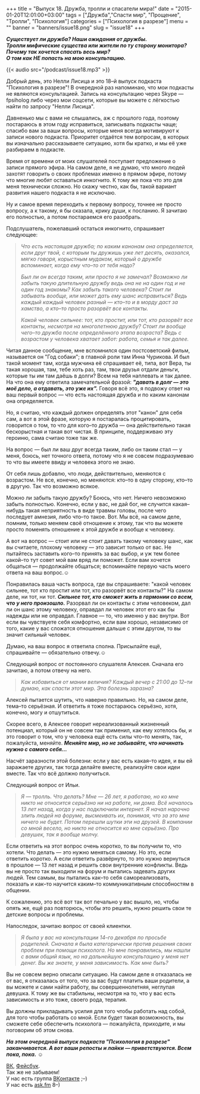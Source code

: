 +++
title = "Выпуск 18. Дружба, тролли и спасатели мира!"
date = "2015-01-20T12:01:00+03:00"
tags = ["Дружба","Спасти мир", "Прощение", "Тролли", "Психология"]
categories = ["Психология в разрезе"]
menu = ""
banner = "banners/issue18.png"
slug = "issue18"
+++

***Существует ли дружба? Наши ожидания от дружбы.***<br>
***Тролли мифические существа или жители по ту сторону монитора?***<br>
***Почему так хочется спасать весь мир?***<br>
***О том как НЕ попасть на мою консультацию.***<br>

{{< audio src="/podcast/issue18.mp3" >}}

Добрый день, это Нелли Лисица и это 18–й выпуск подкаста "Психология в разрезе"! В очередной раз напоминаю, что мои подкасты не являются консультацией. Запись на консультацию через Skype — fpsiholog либо через мои соцсети, которые вы можете с лёгкостью найти по запросу "Нелли Лисица". 

Давненько мы с вами не слышались, аж с прошлого года, поэтому постараюсь в этом году исправиться, записывать подкасты чаще; спасибо вам за ваши вопросы, которые меня всегда мотивируют к записи нового подкаста. Приоритет отдаётся тем вопросам, в которых вы изначально рассказываете ситуацию, хотя бы кратко, и мы её уже разбираем в подкасте. 

Время от времени от моих слушателей поступает предложение о записи прямого эфира. На самом деле, я не думаю, что много людей захотят говорить о своих проблемах именно в прямом эфире, потому что многие любят оставаться инкогнито. К тому же пока что это для меня технически сложно. Но скажу честно, как бы, такой вариант развития нашего подкаста я не исключаю. 

Ну и самое время переходить к первому вопросу, точнее не просто вопросу, а к такому, я бы сказала, крику души, к посланию. Я зачитаю его полностью, а потом постараемся его разобрать. 
<!--more-->

Подслушатель, пожелавший остаться инкогнито, спрашивает следующее:

>*Что есть настоящая дружба; по каким канонам она определяется, если друг твой, с которым ты дружишь уже лет десять, оказался, мягко говоря, корыстным мудаком, который о дружбе вспоминает, когда ему что–то от тебя надо?*
>
>*Был ли он всегда таким, или просто я не замечал? Возможно ли забыть такую длительную дружбу ведь она не на один год и не один год знакомы? Как забыть такого человека? Стоит ли забывать вообще, или может дать ему шанс исправиться? Ведь каждый каждый человек разный — кто–то и в морду даст за хамство, а кто–то просто разорвёт все контакты.*
>
>*Какой человек сильнее: тот, кто простит, или тот, кто разорвёт все контакты, несмотря на многолетнюю дружбу? Стоит ли вообще чего–то дружба после определённого этапа возраста? Ведь с возрастом у человека хватает забот: работа, семья и так далее.*

Читая данное сообщение, мне вспомнился один постсоветский фильм, называется он "Год собаки"; в главной роли там Инна Чурикова. И был такой момент там, когда мужчина её спрашивает её, типа, вот Вера, ты такая хорошая, там, тебе хоть раз, там, твои друзья отдали деньги, которые ты им там даёшь в долги? Всем на тебя наплевать и так далее. На что она ему ответила замечательной фразой: ***"давать в долг — это моё дело, а отдавать, это уже их".*** Говоря всё это, я подвожу ответ на ваш первый вопрос — что есть настоящая дружба и по каким канонам она определяется.

Но, я считаю, что каждый должен определять этот "канон" для себя сам, а вот в этой фразе, которую я постаралась процитировать, говорится о том, то что для кого–то дружба — она действительно такая бескорыстная и такая вот чистая. В принципе, поддерживаю эту героиню, сама считаю тоже так же.

На вопрос — был ли ваш друг всегда таким, либо он таким стал — у меня, боюсь, нет точного ответа, потому что я не совсем подразумеваю то что вы имеете ввиду и человека этого не знаю.

От себя лишь добавлю, что люди, действительно, меняются с возрастом. Не все, конечно, но меняются: кто–то в одну сторону, кто–то в другую. Так что возможно всякое. 

Можно ли забыть такую дружбу? Боюсь, что нет. Ничего невозможно забыть полностью. Конечно, если у вас, не дай бог, не случится какая–нибудь такая неприятность в виде травмы головы, после чего последует амнезия, либо что–то такое. Вот. Мы всё, на самом деле, помним, только меняем своё отношение к этому, так что вы можете просто поменять отношение к этой дружбе и вообще к человеку. 

А вот на вопрос — стоит или не стоит давать такому человеку шанс, как вы считаете, плохому человеку — это зависит только от вас. Не пытайтесь заставить кого–то принять за вас выбор, и уж тем более какой–то тут совет мой вам вряд ли поможет. Если вам хочется общаться — продолжайте общаться; вспоминайте первую часть моего ответа на ваш вопрос.☺

Понравилась ваша часть вопроса, где вы спрашиваете: "какой человек сильнее, тот кто простит или тот, кто разорвёт все контакты?" На самом деле, ни тот, ни тот. ***Сильнее тот, кто сможет жить в гармонии со всем, что у него произошло.*** Разорвал ли он контакты с этим человеком, дал ли он шанс этому человеку, оправдал ли человек этот его как бы надежды или не оправдал. Главное — то, что именно у вас внутри. Вот если вы чувствуете себя комфортно, если вам хорошо, независимо от того, какие у вас сложатся отношения дальше с этим другом, то вы значит сильный человек.

Думаю, на ваш вопрос я ответила сполна. Присылайте ещё, спрашивайте — обязательно отвечу.☺

Следующий вопрос от постоянного слушателя Алексея. Сначала его зачитаю, а потом отвечу на него.

>*Как избавиться от мании величия? Каждый вечер с 21:00 до 12–ти думаю, как спасти этот мир. Эта болезнь заразна?*

Алексей пытается шутить, что наверно правильно. Но, на самом деле, тема–то серьёзная. И ответить я тоже постараюсь серьёзно, хотя, конечно, могу и отшутиться.

Скорее всего, в Алексее говорит нереализованный жизненный потенциал, который он не совсем так применил, как ему хотелось бы, и это говорит о том, что у человека ещё есть силы что–то менять, так, пожалуйста, меняйте. ***Меняйте мир, но не забывайте, что начинать нужно с самого себя…***

Насчёт заразности этой болезни: если у вас есть какая–то идея, и вы ей заражаете других, так тогда делайте вместе, реализуйте свои идеи вместе. Так что всё должно получиться.

Следующий вопрос от Ильи.

>*Я — тролль. Что делать? Мне — 26 лет, я работаю, но ко мне никто не относится серьёзно ни на работе, ни дома. Всё началось 13 лет назад, когда у нас подключили интернет. Я начал нарочно злить людей на форуме, высмеивать их, понимая, что за это мне ничего не будет. Потом перешли шутки эти на друзей. В компании со мной весело, но никто не относится ко мне серьёзно. Про девушек, так я вообще молчу.*

Если ответить на этот вопрос очень коротко, то вы получили то, что хотели. Что делать — это нужно меняться самому. Но это, если ответить коротко. А если ответить развёрнуто, то это нужно вернуться в прошлое — 13 лет назад и решить свои внутренние конфликты. Ведь вы не просто так выходили на форум и пытались задевать других людей. Тем самым, вы пытались как–то себя самореализовать, показать и как–то научится каким–то коммуникативным способностям в общении.

К сожалению, это всё вот так вот печально у вас вышло, но, чтобы опять же, ещё раз повторюсь, чтобы это решить, нужно решить свои те детские вопросы и проблемы.

Напоследок, зачитаю вопрос от своей клиентки.

>*Я была у вас на консультации 14–го декабря по просьбе родителей. Сначала я была категорически против решения своих проблем при помощи психолога. Но мне понравились, мы нашли с вами общий язык, но на дальнейшую консультацию у меня нет денег. Вы же знаете, у меня зависимость. Как мне быть?*

Вы не совсем верно описали ситуацию. На самом деле я отказалась не от вас, я отказалась от того, что за вас будут платить ваши родители, а вы можете и сами найти работу, вы совершеннолетняя, неглупая девушка. К тому же вы стабильны, несмотря на то, что у вас есть зависимость и это тоже, своего рода, терапия. 

Вы должны прикладывать усилия для того чтобы работать над собой, для того чтобы работать со мной. Если будет такая возможность, вы сможете себе обеспечить психолога — пожалуйста, приходите, и мы поговорим об этом снова.

***На этом очередной выпуск подкаста "Психология в разрезе" заканчивается. А вот ваши репосты и лайки — приветствуются. Всем пока, пока.*** ☺


<a href="https://vk.com/sunnybunnyf">ВК</a>, <a href="https://www.facebook.com/SunnyBunnyF">Фейсбук</a>.<br>
Так же не забываем!<br>
У нас есть группа <a href="https://vk.com/fpsiholog">ВКонтакте</a> ;–)<br>
У нас есть <a href="http://ask.fm/fpsiholog">ask.fm</a> 8–)